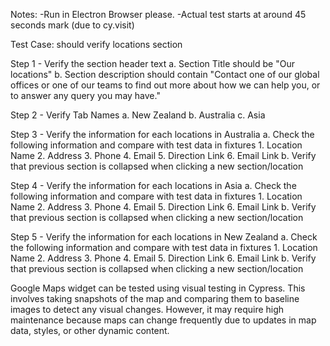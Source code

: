Notes:
-Run in Electron Browser please.
-Actual test starts at around 45 seconds mark (due to cy.visit)


Test Case: should verify locations section

Step 1 - Verify the section header text
            a. Section Title should be "Our locations"
            b. Section description should contain "Contact one of our global offices or one of our teams to find out more about how we can help you, or to answer any query you may have."

Step 2 - Verify Tab Names
            a. New Zealand
            b. Australia
            c. Asia

Step 3 - Verify the information for each locations in Australia
            a. Check the following information and compare with test data in fixtures
                1. Location Name
                2. Address
                3. Phone
                4. Email
                5. Direction Link
                6. Email Link
            b. Verify that previous section is collapsed when clicking a new section/location

Step 4 - Verify the information for each locations in Asia
            a. Check the following information and compare with test data in fixtures
                1. Location Name
                2. Address
                3. Phone
                4. Email
                5. Direction Link
                6. Email Link
            b. Verify that previous section is collapsed when clicking a new section/location

Step 5 - Verify the information for each locations in New Zealand
            a. Check the following information and compare with test data in fixtures
                1. Location Name
                2. Address
                3. Phone
                4. Email
                5. Direction Link
                6. Email Link
            b. Verify that previous section is collapsed when clicking a new section/location

Google Maps widget can be tested using visual testing in Cypress.
This involves taking snapshots of the map and comparing them to baseline images to detect any visual changes.
However, it may require high maintenance because maps can change frequently due to updates in map data, styles, or other dynamic content.
